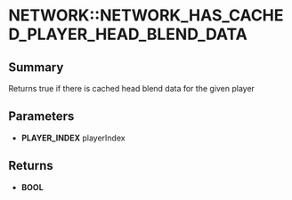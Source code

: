 # NETWORK::NETWORK_HAS_CACHED_PLAYER_HEAD_BLEND_DATA

## Summary
Returns true if there is cached head blend data for the given player

## Parameters
* **PLAYER_INDEX** playerIndex

## Returns
* **BOOL**